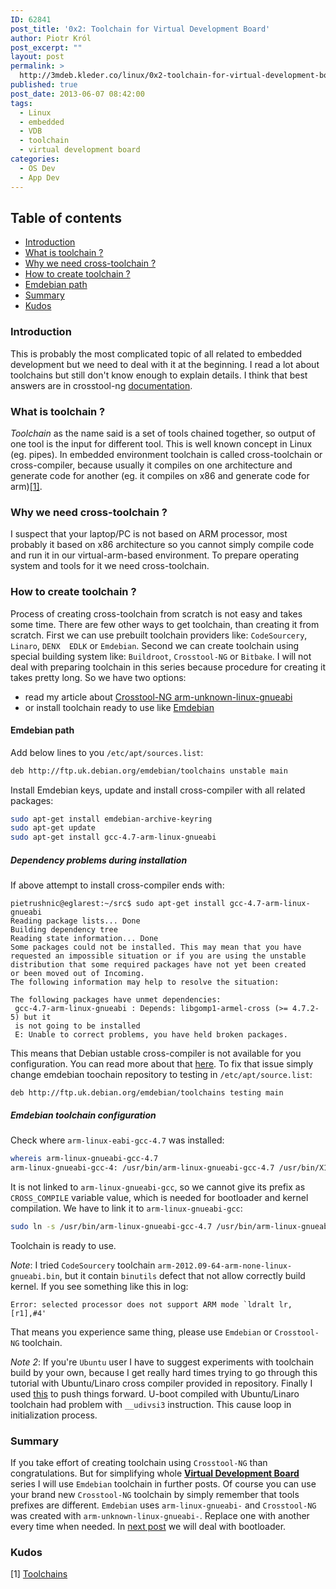 ```yaml
---
ID: 62841
post_title: '0x2: Toolchain for Virtual Development Board'
author: Piotr Król
post_excerpt: ""
layout: post
permalink: >
  http://3mdeb.kleder.co/linux/0x2-toolchain-for-virtual-development-board/
published: true
post_date: 2013-06-07 08:42:00
tags:
  - Linux
  - embedded
  - VDB
  - toolchain
  - virtual development board
categories:
  - OS Dev
  - App Dev
---
```

## Table of contents ##

* [Introduction](/2013/06/07/toolchain-for-virtual-development-board/#intro)
* [What is toolchain ?](/2013/06/07/toolchain-for-virtual-development-board/#what-is-toolchain)
* [Why we need cross-toolchain ?](/2013/06/07/toolchain-for-virtual-development-board/#why-we-need-cross-toolchain)
* [How to create toolchain ?](/2013/06/07/toolchain-for-virtual-development-board/#how-to-create-toolchain)
* [Emdebian path](/2013/06/07/toolchain-for-virtual-development-board/#emdebian-path)
* [Summary](/2013/06/07/toolchain-for-virtual-development-board/#summary)
* [Kudos](/2013/06/07/toolchain-for-virtual-development-board/#kudos)

<a id="intro"></a>
### Introduction ###

This is probably the most complicated topic of all related to embedded 
development but we need to deal with it at the beginning. I read a lot about 
toolchains but still don't know enough to explain details. I think that best 
answers are in crosstool-ng [documentation](http://crosstool-ng.org/hg/crosstool-ng/file/0fc56e62cecf/docs).

<a id="what-is-toolchain"></a>
### What is toolchain ? ###

_Toolchain_ as the name said is a set of tools chained together, so output of 
one tool is the input for different tool. This is well known concept in 
Linux (eg. pipes). In embedded environment toolchain is called cross-toolchain or 
cross-compiler, because usually it compiles on one architecture and generate 
code for another (eg. it compiles on x86 and generate code for arm)[[1]](http://elinux.org/Toolchains).

<a id="why-we-need-cross-toolchain"></a>
### Why we need cross-toolchain ? ###

I suspect that your laptop/PC is not based on ARM processor, most probably it based on 
x86 architecture so you cannot simply compile code and run it in our 
virtual-arm-based environment. To prepare operating system and tools for it we 
need cross-toolchain.

<a id="how-to-create-toolchain"></a>
### How to create toolchain ? ###

Process of creating cross-toolchain from scratch is not easy and takes some 
time. There are few other ways to get toolchain, than creating it from scratch.
First we can use prebuilt toolchain providers like: `CodeSourcery`, `Linaro`, `DENX 
EDLK` or `Emdebian`. Second we can create toolchain using special building system like: `Buildroot`, `Crosstool-NG` 
or `Bitbake`. I will not deal with preparing toolchain in this series
because procedure for creating it takes pretty long. So we have two options:

* read my article about [Crosstool-NG arm-unknown-linux-gnueabi](/2013/04/03/yet-another-quick-build-of-arm-unknown-linux-gnueabi)
* or install toolchain ready to use like [Emdebian](http://www.emdebian.org/)

<a id="emdebian-path"></a>
#### Emdebian path ####

Add below lines to you `/etc/apt/sources.list`:
```bash
deb http://ftp.uk.debian.org/emdebian/toolchains unstable main
```
Install Emdebian keys, update and install cross-compiler with all related 
packages:
```bash
sudo apt-get install emdebian-archive-keyring
sudo apt-get update
sudo apt-get install gcc-4.7-arm-linux-gnueabi
```

##### Dependency problems during installation #####
If above attempt to install cross-compiler ends with:
```
pietrushnic@eglarest:~/src$ sudo apt-get install gcc-4.7-arm-linux-gnueabi
Reading package lists... Done
Building dependency tree
Reading state information... Done
Some packages could not be installed. This may mean that you have
requested an impossible situation or if you are using the unstable
distribution that some required packages have not yet been created
or been moved out of Incoming.
The following information may help to resolve the situation:

The following packages have unmet dependencies:
 gcc-4.7-arm-linux-gnueabi : Depends: libgomp1-armel-cross (>= 4.7.2-5) but it 
 is not going to be installed
 E: Unable to correct problems, you have held broken packages.
```
This means that Debian ustable cross-compiler is not available for you 
configuration. You can read more about that 
[here](http://lists.debian.org/debian-embedded/2011/05/msg00029.html).
To fix that issue simply change emdebian toochain repository to testing in 
`/etc/apt/source.list`:
```
deb http://ftp.uk.debian.org/emdebian/toolchains testing main
```

##### Emdebian toolchain configuration #####
Check where `arm-linux-eabi-gcc-4.7` was installed:
```bash
whereis arm-linux-gnueabi-gcc-4.7
arm-linux-gnueabi-gcc-4: /usr/bin/arm-linux-gnueabi-gcc-4.7 /usr/bin/X11/arm-linux-gnueabi-gcc-4.7
```
It is not linked to `arm-linux-gnueabi-gcc`, so we cannot give its prefix as `CROSS_COMPILE`
variable value, which is needed for bootloader and kernel compilation. We have to link
it to `arm-linux-gnueabi-gcc`:
```bash
sudo ln -s /usr/bin/arm-linux-gnueabi-gcc-4.7 /usr/bin/arm-linux-gnueabi-gcc
```

Toolchain is ready to use.

_Note_: I tried `CodeSourcery` toolchain `arm-2012.09-64-arm-none-linux-gnueabi.bin`,
but it contain `binutils` defect that not allow correctly build kernel. If you see
something like this in log:
```
Error: selected processor does not support ARM mode `ldralt lr,[r1],#4'
```
That means you experience same thing, please use `Emdebian` or `Crosstool-NG` toolchain.

_Note 2_: If you're `Ubuntu` user I have to suggest experiments with toolchain 
build by your own, because I get really hard times trying to go through this 
tutorial with Ubuntu/Linaro cross compiler provided in repository. Finally I 
used [this](/2013/04/03/yet-another-quick-build-of-arm-unknown-linux-gnueabi)
to push things forward. U-boot compiled with Ubuntu/Linaro toolchain had problem 
with `__udivsi3` instruction. This cause loop in initialization process.

<a id="summary"></a>
### Summary ###
If you take effort of creating toolchain using `Crosstool-NG` than 
congratulations.  But for simplifying whole [__Virtual Development Board__](/2013/06/07/intro-to-virtual-development-board-building)
series I will use `Emdebian` toolchain in further posts. Of course you can use 
your brand new `Crosstool-NG` toolchain by simply remember that tools prefixes are 
different. `Emdebian` uses `arm-linux-gnueabi-` and `Crosstool-NG` was created with 
`arm-unknown-linux-gnueabi-`. Replace one with another every time when needed.
In [next post](/2013/06/07/embedded-board-bootloader) we will deal with 
bootloader.

<a id="kudos"></a>
### Kudos ###

[1] [Toolchains](http://elinux.org/Toolchains)